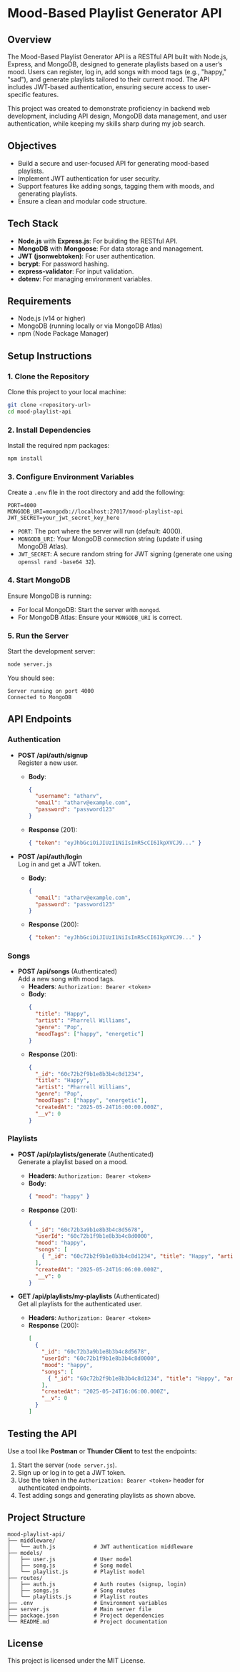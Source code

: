 # Mood-Based Playlist Generator API

## Overview
The Mood-Based Playlist Generator API is a RESTful API built with Node.js, Express, and MongoDB, designed to generate playlists based on a user’s mood. Users can register, log in, add songs with mood tags (e.g., "happy," "sad"), and generate playlists tailored to their current mood. The API includes JWT-based authentication, ensuring secure access to user-specific features.

This project was created to demonstrate proficiency in backend web development, including API design, MongoDB data management, and user authentication, while keeping my skills sharp during my job search.

## Objectives
- Build a secure and user-focused API for generating mood-based playlists.
- Implement JWT authentication for user security.
- Support features like adding songs, tagging them with moods, and generating playlists.
- Ensure a clean and modular code structure.

## Tech Stack
- **Node.js** with **Express.js**: For building the RESTful API.
- **MongoDB** with **Mongoose**: For data storage and management.
- **JWT (jsonwebtoken)**: For user authentication.
- **bcrypt**: For password hashing.
- **express-validator**: For input validation.
- **dotenv**: For managing environment variables.

## Requirements
- Node.js (v14 or higher)
- MongoDB (running locally or via MongoDB Atlas)
- npm (Node Package Manager)

## Setup Instructions

### 1. Clone the Repository
Clone this project to your local machine:
```bash
git clone <repository-url>
cd mood-playlist-api
```

### 2. Install Dependencies
Install the required npm packages:
```bash
npm install
```

### 3. Configure Environment Variables
Create a `.env` file in the root directory and add the following:
```env
PORT=4000
MONGODB_URI=mongodb://localhost:27017/mood-playlist-api
JWT_SECRET=your_jwt_secret_key_here
```
- `PORT`: The port where the server will run (default: 4000).
- `MONGODB_URI`: Your MongoDB connection string (update if using MongoDB Atlas).
- `JWT_SECRET`: A secure random string for JWT signing (generate one using `openssl rand -base64 32`).

### 4. Start MongoDB
Ensure MongoDB is running:
- For local MongoDB: Start the server with `mongod`.
- For MongoDB Atlas: Ensure your `MONGODB_URI` is correct.

### 5. Run the Server
Start the development server:
```bash
node server.js
```
You should see:
```
Server running on port 4000
Connected to MongoDB
```

## API Endpoints

### Authentication
- **POST /api/auth/signup**  
  Register a new user.  
  - **Body**:
    ```json
    {
      "username": "atharv",
      "email": "atharv@example.com",
      "password": "password123"
    }
    ```
  - **Response** (201):
    ```json
    { "token": "eyJhbGciOiJIUzI1NiIsInR5cCI6IkpXVCJ9..." }
    ```

- **POST /api/auth/login**  
  Log in and get a JWT token.  
  - **Body**:
    ```json
    {
      "email": "atharv@example.com",
      "password": "password123"
    }
    ```
  - **Response** (200):
    ```json
    { "token": "eyJhbGciOiJIUzI1NiIsInR5cCI6IkpXVCJ9..." }
    ```

### Songs
- **POST /api/songs** (Authenticated)  
  Add a new song with mood tags.  
  - **Headers**: `Authorization: Bearer <token>`  
  - **Body**:
    ```json
    {
      "title": "Happy",
      "artist": "Pharrell Williams",
      "genre": "Pop",
      "moodTags": ["happy", "energetic"]
    }
    ```
  - **Response** (201):
    ```json
    {
      "_id": "60c72b2f9b1e8b3b4c8d1234",
      "title": "Happy",
      "artist": "Pharrell Williams",
      "genre": "Pop",
      "moodTags": ["happy", "energetic"],
      "createdAt": "2025-05-24T16:00:00.000Z",
      "__v": 0
    }
    ```

### Playlists
- **POST /api/playlists/generate** (Authenticated)  
  Generate a playlist based on a mood.  
  - **Headers**: `Authorization: Bearer <token>`  
  - **Body**:
    ```json
    { "mood": "happy" }
    ```
  - **Response** (201):
    ```json
    {
      "_id": "60c72b3a9b1e8b3b4c8d5678",
      "userId": "60c72b1f9b1e8b3b4c8d0000",
      "mood": "happy",
      "songs": [
        { "_id": "60c72b2f9b1e8b3b4c8d1234", "title": "Happy", "artist": "Pharrell Williams", "genre": "Pop", "moodTags": ["happy", "energetic"] }
      ],
      "createdAt": "2025-05-24T16:06:00.000Z",
      "__v": 0
    }
    ```

- **GET /api/playlists/my-playlists** (Authenticated)  
  Get all playlists for the authenticated user.  
  - **Headers**: `Authorization: Bearer <token>`  
  - **Response** (200):
    ```json
    [
      {
        "_id": "60c72b3a9b1e8b3b4c8d5678",
        "userId": "60c72b1f9b1e8b3b4c8d0000",
        "mood": "happy",
        "songs": [
          { "_id": "60c72b2f9b1e8b3b4c8d1234", "title": "Happy", "artist": "Pharrell Williams", "genre": "Pop", "moodTags": ["happy", "energetic"] }
        ],
        "createdAt": "2025-05-24T16:06:00.000Z",
        "__v": 0
      }
    ]
    ```

## Testing the API
Use a tool like **Postman** or **Thunder Client** to test the endpoints:
1. Start the server (`node server.js`).
2. Sign up or log in to get a JWT token.
3. Use the token in the `Authorization: Bearer <token>` header for authenticated endpoints.
4. Test adding songs and generating playlists as shown above.

## Project Structure
```
mood-playlist-api/
├── middleware/
│   └── auth.js            # JWT authentication middleware
├── models/
│   ├── user.js            # User model
│   ├── song.js            # Song model
│   └── playlist.js        # Playlist model
├── routes/
│   ├── auth.js            # Auth routes (signup, login)
│   ├── songs.js           # Song routes
│   └── playlists.js       # Playlist routes
├── .env                   # Environment variables
├── server.js              # Main server file
├── package.json           # Project dependencies
└── README.md              # Project documentation
```



## License
This project is licensed under the MIT License.
